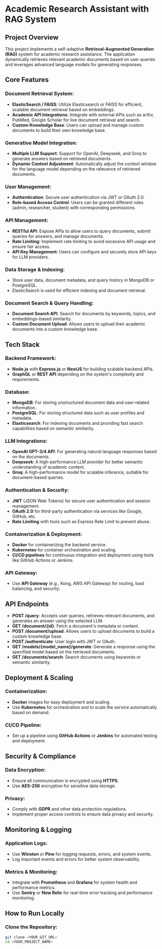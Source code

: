 # Academic Research Assistant with RAG System

## Project Overview
This project implements a self-adaptive **Retrieval-Augmented Generation (RAG)** system for academic research assistance. The application dynamically retrieves relevant academic documents based on user queries and leverages advanced language models for generating responses.

## Core Features

### Document Retrieval System:
- **ElasticSearch / FAISS**: Utilize Elasticsearch or FAISS for efficient, scalable document retrieval based on embeddings.
- **Academic API Integrations**: Integrate with external APIs such as arXiv, PubMed, Google Scholar for live document retrieval and search.
- **Custom Knowledge Base**: Users can upload and manage custom documents to build their own knowledge base.

### Generative Model Integration:
- **Multiple LLM Support**: Support for OpenAI, Deepseek, and Groq to generate answers based on retrieved documents.
- **Dynamic Context Adjustment**: Automatically adjust the context window for the language model depending on the relevance of retrieved documents.

### User Management:
- **Authentication**: Secure user authentication via JWT or OAuth 2.0.
- **Role-based Access Control**: Users can be granted different roles (admin, researcher, student) with corresponding permissions.

### API Management:
- **RESTful API**: Expose APIs to allow users to query documents, submit queries for answers, and manage documents.
- **Rate Limiting**: Implement rate limiting to avoid excessive API usage and ensure fair access.
- **API Key Management**: Users can configure and securely store API keys for LLM providers.

### Data Storage & Indexing:
- Store user data, document metadata, and query history in MongoDB or PostgreSQL.
- ElasticSearch is used for efficient indexing and document retrieval.

### Document Search & Query Handling:
- **Document Search API**: Search for documents by keywords, topics, and embeddings-based similarity.
- **Custom Document Upload**: Allows users to upload their academic documents into a custom knowledge base.

## Tech Stack

### Backend Framework:
- **Node.js** with **Express.js** or **NestJS** for building scalable backend APIs.
- **GraphQL** or **REST API** depending on the system's complexity and requirements.

### Database:
- **MongoDB**: For storing unstructured document data and user-related information.
- **PostgreSQL**: For storing structured data such as user profiles and metadata.
- **Elasticsearch**: For indexing documents and providing fast search capabilities based on semantic similarity.

### LLM Integrations:
- **OpenAI GPT-3/4 API**: For generating natural language responses based on the documents.
- **Deepseek**: A high-performance LLM provider for better semantic understanding of academic content.
- **Groq**: A high-performance model for scalable inference, suitable for document-based queries.

### Authentication & Security:
- **JWT** (JSON Web Tokens) for secure user authentication and session management.
- **OAuth 2.0** for third-party authentication via services like Google, GitHub, etc.
- **Rate Limiting** with tools such as Express Rate Limit to prevent abuse.

### Containerization & Deployment:
- **Docker** for containerizing the backend service.
- **Kubernetes** for container orchestration and scaling.
- **CI/CD pipelines** for continuous integration and deployment using tools like GitHub Actions or Jenkins.

### API Gateway:
- Use **API Gateway** (e.g., Kong, AWS API Gateway) for routing, load balancing, and security.

## API Endpoints

- **POST /query**: Accepts user queries, retrieves relevant documents, and generates an answer using the selected LLM.
- **GET /document/{id}**: Fetch a document's metadata or content.
- **POST /document/upload**: Allows users to upload documents to build a custom knowledge base.
- **POST /authenticate**: User login with JWT or OAuth.
- **GET /models/{model_name}/generate**: Generate a response using the specified model based on the retrieved documents.
- **GET /documents/search**: Search documents using keywords or semantic similarity.

## Deployment & Scaling

### Containerization:
- **Docker** images for easy deployment and scaling.
- Use **Kubernetes** for orchestration and to scale the service automatically based on demand.

### CI/CD Pipeline:
- Set up a pipeline using **GitHub Actions** or **Jenkins** for automated testing and deployment.

## Security & Compliance

### Data Encryption:
- Ensure all communication is encrypted using **HTTPS**.
- Use **AES-256** encryption for sensitive data storage.

### Privacy:
- Comply with **GDPR** and other data protection regulations.
- Implement proper access controls to ensure data privacy and security.

## Monitoring & Logging

### Application Logs:
- Use **Winston** or **Pino** for logging requests, errors, and system events.
- Log important events and errors for better system observability.

### Metrics & Monitoring:
- Integrate with **Prometheus** and **Grafana** for system health and performance metrics.
- Use **Sentry** or **New Relic** for real-time error tracking and performance monitoring.

## How to Run Locally

### Clone the Repository:
```bash
git clone <YOUR_GIT_URL>
cd <YOUR_PROJECT_NAME>
